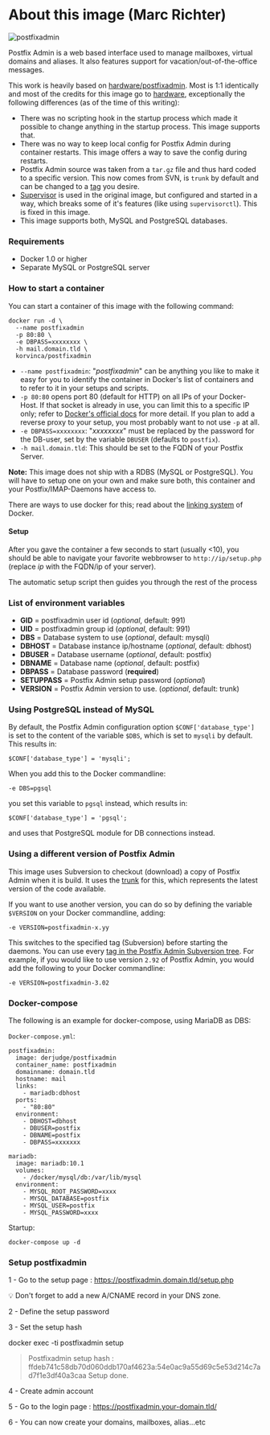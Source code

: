 # About this image (Marc Richter)

![postfixadmin](http://i.imgur.com/UCtvKHR.png "postfixadmin")

Postfix Admin is a web based interface used to manage mailboxes, virtual domains and aliases. It also features support for vacation/out-of-the-office messages.

This work is heavily based on [hardware/postfixadmin](https://github.com/hardware/postfixadmin). Most is 1:1 identically and most of the credits for this image go to [hardware](https://github.com/hardware), exceptionally the following differences (as of the time of this writing):

- There was no scripting hook in the startup process which made it possible to change anything in the startup process. This image supports that.
- There was no way to keep local config for Postfix Admin during container restarts. This image offers a way to save the config during restarts.
- Postfix Admin source was taken from a ``tar.gz`` file and thus hard coded to a specific version. This now comes from SVN, is ``trunk`` by default and can be changed to a [tag](http://svn.code.sf.net/p/postfixadmin/code/tags/) you desire.
- [Supervisor](http://supervisord.org/) is used in the original image, but configured and started in a way, which breaks some of it's features (like using ``supervisorctl``). This is fixed in this image.
- This image supports both, MySQL and PostgreSQL databases.

### Requirements

- Docker 1.0 or higher
- Separate MySQL or PostgreSQL server

### How to start a container

You can start a container of this image with the following command:

```
docker run -d \
  --name postfixadmin
  -p 80:80 \
  -e DBPASS=xxxxxxxx \
  -h mail.domain.tld \
  korvinca/postfixadmin
```

- ``--name postfixadmin``: "*postfixadmin*" can be anything you like to make it easy for you to identify the container in Docker's list of containers and to refer to it in your setups and scripts.
- ``-p 80:80`` opens port 80 (default for HTTP) on all IPs of your Docker-Host. If that socket is already in use, you can limit this to a specific IP only; refer to [Docker's official docs](https://docs.docker.com/engine/reference/run/#expose-incoming-ports) for more detail. If you plan to add a reverse proxy to your setup, you most probably want to not use ``-p`` at all.
- ``-e DBPASS=xxxxxxxx``: "*xxxxxxxx*" must be replaced by the password for the DB-user, set by the variable ``DBUSER`` (defaults to ``postfix``).
- ``-h mail.domain.tld``: This should be set to the FQDN of your Postfix Server.

**Note:** This image does not ship with a RDBS (MySQL or PostgreSQL). You will have to setup one on your own and make sure both, this container and your Postfix/IMAP-Daemons have access to.

There are ways to use docker for this; read about the [linking system](https://docs.docker.com/engine/userguide/networking/default_network/dockerlinks/#connect-with-the-linking-system) of Docker.

#### Setup

After you gave the container a few seconds to start (usually <10), you should be able to navigate your favorite webbrowser to ``http://ip/setup.php`` (replace *ip* with the FQDN/ip of your server).

The automatic setup script then guides you through the rest of the process

### List of environment variables

- **GID** = postfixadmin user id (*optional*, default: 991)
- **UID** = postfixadmin group id (*optional*, default: 991)
- **DBS** = Database system to use (*optional*, default: mysqli)
- **DBHOST** = Database instance ip/hostname (*optional*, default: dbhost)
- **DBUSER** = Database username (*optional*, default: postfix)
- **DBNAME** = Database name (*optional*, default: postfix)
- **DBPASS** = Database password (**required**)
- **SETUPPASS** = Postfix Admin setup password (*optional*)
- **VERSION** = Postfix Admin version to use. (*optional*, default: trunk)

### Using PostgreSQL instead of MySQL

By default, the Postfix Admin configuration option ``$CONF['database_type']`` is set to the content of the variable ``$DBS``, which is set to ``mysqli`` by default. This results in:

```
$CONF['database_type'] = 'mysqli';
```

When you add this to the Docker commandline:

```
-e DBS=pgsql
```

you set this variable to ``pgsql`` instead, which results in:

```
$CONF['database_type'] = 'pgsql';
```

and uses that PostgreSQL module for DB connections instead.

### Using a different version of Postfix Admin

This image uses Subversion to checkout (download) a copy of Postfix Admin when it is build. It uses the [trunk](http://svn.code.sf.net/p/postfixadmin/code/trunk) for this, which represents the latest version of the code available.

If you want to use another version, you can do so by defining the variable ``$VERSION`` on your Docker commandline, adding:

```
-e VERSION=postfixadmin-x.yy
```

This switches to the specified tag (Subversion) before starting the daemons.
You can use every [tag in the Postfix Admin Subversion tree](http://svn.code.sf.net/p/postfixadmin/code/tags/). For example, if you would like to use version ``2.92`` of Postfix Admin, you would add the following to your Docker commandline:

```
-e VERSION=postfixadmin-3.02
```

### Docker-compose

The following is an example for docker-compose, using MariaDB as DBS:

``Docker-compose.yml``:

```
postfixadmin:
  image: derjudge/postfixadmin
  container_name: postfixadmin
  domainname: domain.tld
  hostname: mail
  links:
    - mariadb:dbhost
  ports:
    - "80:80"
  environment:
    - DBHOST=dbhost
    - DBUSER=postfix
    - DBNAME=postfix
    - DBPASS=xxxxxxx

mariadb:
  image: mariadb:10.1
  volumes:
    - /docker/mysql/db:/var/lib/mysql
  environment:
    - MYSQL_ROOT_PASSWORD=xxxx
    - MYSQL_DATABASE=postfix
    - MYSQL_USER=postfix
    - MYSQL_PASSWORD=xxxx
```

Startup:

```
docker-compose up -d
```

### Setup postfixadmin

1 - Go to the setup page : https://postfixadmin.domain.tld/setup.php

:bulb: Don't forget to add a new A/CNAME record in your DNS zone.

2 - Define the setup password

3 - Set the setup hash

docker exec -ti postfixadmin setup

> Postfixadmin setup hash : ffdeb741c58db70d060ddb170af4623a:54e0ac9a55d69c5e53d214c7ad7f1e3df40a3caa
Setup done.

4 - Create admin account

5 - Go to the login page : https://postfixadmin.your-domain.tld/

6 - You can now create your domains, mailboxes, alias...etc

